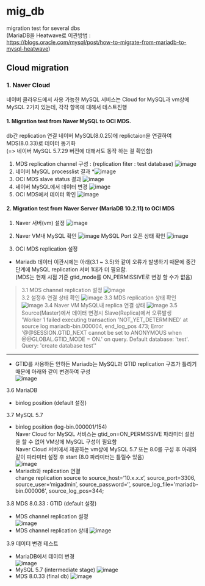 # mig_db
migration test for several dbs    
(MariaDB을 Heatwave로 이관방법 : https://blogs.oracle.com/mysql/post/how-to-migrate-from-mariadb-to-mysql-heatwave)     
## Cloud migration
### 1. Naver Cloud     
네이버 클라우드에서 사용 가능한 MySQL 서비스는 Cloud for MySQL과 vm상에 MySQL 2가지 있는데, 각각 항목에 대해서 테스트진행     
#### 1. Migration test from Naver MySQL to OCI MDS.   
db간 replication 연결 
네이버 MySQL(8.0.25)에 replictaion을 연결하여 MDS(8.0.33)로 데이터 동기화   
(=> 네이버 MySQL 5.7.29 버전에 대해서도 동작 하는 걸 확인함)
1. MDS replication channel 구성 : (replication fiter : test database)
![image](https://github.com/khkwon01/mig_db/assets/8789421/32acd5af-e255-4c1b-82a9-1ad837fc3bfe)
2. 네이버 MySQL processlist 결과
*![image](https://github.com/khkwon01/mig_db/assets/8789421/fa72b375-2a2c-4ac2-867f-2974670dc143)
3. OCI MDS slave status 결과
![image](https://github.com/khkwon01/mig_db/assets/8789421/364201c4-da1a-4262-ae3e-e129f74ae4e3)
4. 네이버 MySQL에서 데이터 변경
![image](https://github.com/khkwon01/mig_db/assets/8789421/1e02e262-c335-466a-aed0-809e312c5287)
5. OCI MDS에서 데이터 확인
![image](https://github.com/khkwon01/mig_db/assets/8789421/c1f53a8a-5cef-4202-bd0f-379549109297)
   
#### 2. Migration test from Naver Server (MariaDB 10.2.11) to OCI MDS
1. Naver 서버(vm) 설정
![image](https://github.com/khkwon01/mig_db/assets/8789421/f47aaef2-6d8f-43b0-bf85-a063572a446a)
    
2. Naver VM내 MySQL 확인
![image](https://github.com/khkwon01/mig_db/assets/8789421/b207a0f2-0138-4679-8115-ede2e7fdf16a)
MySQL Port 오픈 상태 확인
![image](https://github.com/khkwon01/mig_db/assets/8789421/982f75b6-895f-4ee2-94c4-0cbb76c8f0f4)

3. OCI MDS replication 설정   
* Mariadb 데이터 이관시에는 아래(3.1 ~ 3.5)와 같이 오류가 발생하기 때문에 중간 단계에 MySQL 
replication 서버 1대가 더 필요함.    
(MDS는 현재 시점 기준 gtid_mode를 ON_PERMISSIVE로 변경 할 수가 없음)
> 3.1 MDS channel replication 설정
![image](https://github.com/khkwon01/mig_db/assets/8789421/bb8ea940-ff1a-4359-8170-dec601b65713)   
> 3.2 설정후 연결 상태 확인
![image](https://github.com/khkwon01/mig_db/assets/8789421/53fb6783-3ea1-4d43-b94f-caceca095db0)
> 3.3 MDS replication 상태 확인
![image](https://github.com/khkwon01/mig_db/assets/8789421/22e3fbd1-1dfc-4dc6-91f0-54257c8f703f)
> 3.4 Naver VM MySQL내 replica 연결 상태
![image](https://github.com/khkwon01/mig_db/assets/8789421/17ee2034-652a-4ce9-a429-f383db238b36)
> 3.5 Source(Master)에서 데이터 변경시 Slave(Replica)에서 오류발생    
'Worker 1 failed executing transaction 'NOT_YET_DETERMINED' at source log mariadb-bin.000004, end_log_pos 473; Error '@@SESSION.GTID_NEXT cannot be set to ANONYMOUS when @@GLOBAL.GTID_MODE = ON.' on query. Default database: 'test'. Query: 'create database test''    
---    
* GTID를 사용하든 안하든 Mariadb는 MySQL과 GTID replication 구조가 틀리기 때문에 아래와 같이 변경하여 구성     
![image](https://github.com/khkwon01/mig_db/assets/8789421/67344261-6e19-4f6e-b8c7-daaf99e5246d)   

3.6 MariaDB 
- binlog position (default 설정)   
     
3.7 MySQL 5.7 
- binlog position (log-bin.000001/154)      
Naver Cloud for MySQL 서비스는 gtid_on=ON_PERMISSIVE 파라미터 설정을 할 수 없어 VM상에 MySQL 구성이 필요함   
Naver Cloud 서버에서 제공하는 vm상에 MySQL 5.7 또는 8.0를 구성 후 아래와 같이 파라미터 설정 후 start (8.0 파라미터는 틀릴수 있음)   
![image](https://github.com/khkwon01/mig_db/assets/8789421/11ad1207-b335-4e10-bbca-458d27224627)    
- Mariadb와 replication 연결    
change replication source to source_host=’10.x.x.x’, source_port=3306, source_user=‘migadmin’, source_password=‘’, source_log_file='mariadb-bin.000006', source_log_pos=344;

     
3.8 MDS 8.0.33 : GTID (default 설정)
- MDS channel replication 설정     
![image](https://github.com/khkwon01/mig_db/assets/8789421/b3adaa65-5193-4af6-af7e-2be6ed7dbc17)
- MDS channel replication 상태
![image](https://github.com/khkwon01/mig_db/assets/8789421/d792fde6-5966-4ffe-8b39-b96542e87d6e)     
      
3.9 데이터 변경 테스트
- MariaDB에서 데이터 변경     
![image](https://github.com/khkwon01/mig_db/assets/8789421/7f31e90c-e05f-4d33-ae72-20cad00e309b)
- MySQL 5.7 (intermediate stage)
![image](https://github.com/khkwon01/mig_db/assets/8789421/514d4eed-78be-4b74-9277-c69a43e184c2)     
- MDS 8.0.33 (final db)
![image](https://github.com/khkwon01/mig_db/assets/8789421/eeac30ae-b9fd-410c-9e44-195bd6b8997f)



